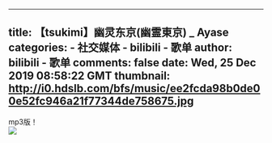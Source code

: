 
---
title: 【tsukimi】幽灵东京(幽霊東京) _ Ayase
categories: 
    - 社交媒体
    - bilibili - 歌单
author: bilibili - 歌单
comments: false
date: Wed, 25 Dec 2019 08:58:22 GMT
thumbnail: http://i0.hdslb.com/bfs/music/ee2fcda98b0de00e52fc946a21f77344de758675.jpg
---

<div>   
mp3版！<br><img src="http://i0.hdslb.com/bfs/music/ee2fcda98b0de00e52fc946a21f77344de758675.jpg" referrerpolicy="no-referrer">  
</div>
            
